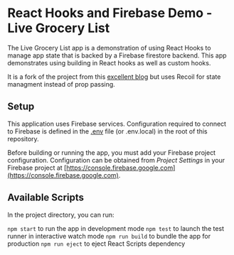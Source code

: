 # React Hooks and Firebase Demo - Live Grocery List

The Live Grocery List app is a demonstration of using React Hooks to manage app state that is backed by a Firebase firestore backend. This app demonstrates using building in React hooks as well as custom hooks.

It is a fork of the project from this [excellent blog](https://blog.logrocket.com/react-hooks-with-firebase-firestore/) but uses Recoil for state managment instead of prop passing.

## Setup

This application uses Firebase services. Configuration required to connect to Firebase is defined in the [.env](.env) file (or .env.local) in the root of this repository.

Before building or running the app, you must add your Firebase project configuration. Configuration can be obtained from _Project Settings_ in your Firebase project at [https://console.firebase.google.com](https://console.firebase.google.com).

## Available Scripts

In the project directory, you can run:

`npm start` to run the app in development mode
`npm test` to launch the test runner in interactive watch mode
`npm run build` to bundle the app for production
`npm run eject` to eject React Scripts dependency
